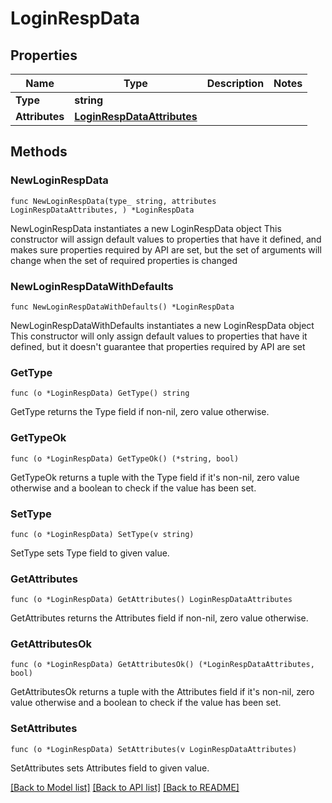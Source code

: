 # LoginRespData

## Properties

Name | Type | Description | Notes
------------ | ------------- | ------------- | -------------
**Type** | **string** |  | 
**Attributes** | [**LoginRespDataAttributes**](LoginRespDataAttributes.md) |  | 

## Methods

### NewLoginRespData

`func NewLoginRespData(type_ string, attributes LoginRespDataAttributes, ) *LoginRespData`

NewLoginRespData instantiates a new LoginRespData object
This constructor will assign default values to properties that have it defined,
and makes sure properties required by API are set, but the set of arguments
will change when the set of required properties is changed

### NewLoginRespDataWithDefaults

`func NewLoginRespDataWithDefaults() *LoginRespData`

NewLoginRespDataWithDefaults instantiates a new LoginRespData object
This constructor will only assign default values to properties that have it defined,
but it doesn't guarantee that properties required by API are set

### GetType

`func (o *LoginRespData) GetType() string`

GetType returns the Type field if non-nil, zero value otherwise.

### GetTypeOk

`func (o *LoginRespData) GetTypeOk() (*string, bool)`

GetTypeOk returns a tuple with the Type field if it's non-nil, zero value otherwise
and a boolean to check if the value has been set.

### SetType

`func (o *LoginRespData) SetType(v string)`

SetType sets Type field to given value.


### GetAttributes

`func (o *LoginRespData) GetAttributes() LoginRespDataAttributes`

GetAttributes returns the Attributes field if non-nil, zero value otherwise.

### GetAttributesOk

`func (o *LoginRespData) GetAttributesOk() (*LoginRespDataAttributes, bool)`

GetAttributesOk returns a tuple with the Attributes field if it's non-nil, zero value otherwise
and a boolean to check if the value has been set.

### SetAttributes

`func (o *LoginRespData) SetAttributes(v LoginRespDataAttributes)`

SetAttributes sets Attributes field to given value.



[[Back to Model list]](../README.md#documentation-for-models) [[Back to API list]](../README.md#documentation-for-api-endpoints) [[Back to README]](../README.md)


